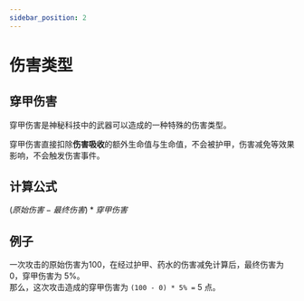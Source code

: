 ```yaml
---
sidebar_position: 2
---
```


# 伤害类型

## 穿甲伤害

穿甲伤害是神秘科技中的武器可以造成的一种特殊的伤害类型。

穿甲伤害直接扣除**伤害吸收**的额外生命值与生命值，不会被护甲，伤害减免等效果影响，不会触发伤害事件。

## 计算公式

$(原始伤害-最终伤害)*穿甲伤害$

## 例子

一次攻击的原始伤害为100，在经过护甲、药水的伤害减免计算后，最终伤害为0，穿甲伤害为 5%。  
那么，这次攻击造成的穿甲伤害为 `(100 - 0) * 5% =` 5 点。

